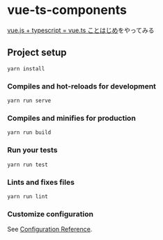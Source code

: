 # vue-ts-components
[vue.js + typescript = vue.ts ことはじめ](https://qiita.com/nrslib/items/be90cc19fa3122266fd7#%E3%81%93%E3%81%AE%E8%A8%98%E4%BA%8B%E3%81%AE%E6%A6%82%E8%A6%81)をやってみる

## Project setup
```
yarn install
```

### Compiles and hot-reloads for development
```
yarn run serve
```

### Compiles and minifies for production
```
yarn run build
```

### Run your tests
```
yarn run test
```

### Lints and fixes files
```
yarn run lint
```

### Customize configuration
See [Configuration Reference](https://cli.vuejs.org/config/).

